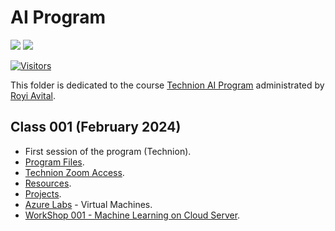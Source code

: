 # AI Program

[![](https://i.imgur.com/kvThExG.png)](https://cont-edu.technion.ac.il/programs/%d7%a7%d7%95%d7%a8%d7%a1%d7%99%d7%9d-%d7%91%d7%a9%d7%99%d7%aa%d7%95%d7%a3-%d7%94%d7%a8%d7%a9%d7%95%d7%aa-%d7%9c%d7%97%d7%93%d7%a9%d7%a0%d7%95%d7%aa/%d7%94%d7%9b%d7%a9%d7%a8%d7%aa-%d7%9e%d7%a4%d7%aa%d7%97%d7%99-ai)
[![](./../FixelAlgorithmsLogo.png)](https://fixelalgorithms.gitlab.io/)

[![Visitors](https://hits.seeyoufarm.com/api/count/incr/badge.svg?url=https%3A%2F%2Fgithub.com%2FRoyiAvital%2FStackExchangeCodes&count_bg=%2379C83D&title_bg=%23555555&icon=&icon_color=%23E7E7E7&title=Visitors+%28Daily+%2F+Total%29&edge_flat=false)](https://github.com/FixelAlgorithmsTeam/FixelCourses)

This folder is dedicated to the course [Technion AI Program](https://cont-edu.technion.ac.il/programs/%D7%A7%D7%95%D7%A8%D7%A1%D7%99%D7%9D-%D7%91%D7%A9%D7%99%D7%AA%D7%95%D7%A3-%D7%94%D7%A8%D7%A9%D7%95%D7%AA-%D7%9C%D7%97%D7%93%D7%A9%D7%A0%D7%95%D7%AA/%D7%94%D7%9B%D7%A9%D7%A8%D7%AA-%D7%9E%D7%A4%D7%AA%D7%97%D7%99-ai/) administrated by [Royi Avital](https://fixelalgorithms.gitlab.io/).

## Class 001 (February 2024)

 - First session of the program (Technion).
 - [Program Files](./2024_02).
 - [Technion Zoom Access](https://technion.zoom.us).
 - [Resources](./Resources.md).
 - [Projects](./Projects.md).
 - [Azure Labs](https://labs.azure.com/) - Virtual Machines.
 - [WorkShop 001 - Machine Learning on Cloud Server](./2024_02/WorkShop001).

